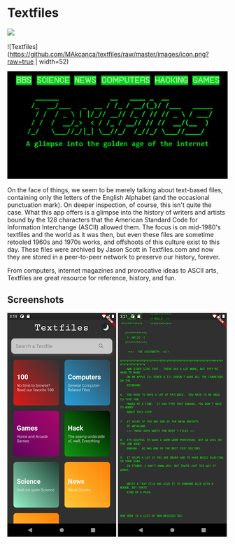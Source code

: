 # Textfiles
[![](https://img.shields.io/badge/project-IPFS-blue.svg?style=flat-square)](http://ipfs.io/)

![Textfiles](https://github.com/MAkcanca/textfiles/raw/master/images/icon.png?raw=true | width=52)

![Cover](https://github.com/MAkcanca/textfiles/raw/master/images/cover.png?raw=true)

On the face of things, we seem to be merely talking about text-based files, containing only the letters of the English Alphabet (and the occasional punctuation mark).
On deeper inspection, of course, this isn't quite the case. What this app offers is a glimpse into the history of writers and artists bound by the 128 characters that the American Standard Code for Information Interchange (ASCII) allowed them. The focus is on mid-1980's textfiles and the world as it was then, but even these files are sometime retooled 1960s and 1970s works, and offshoots of this culture exist to this day. These files were archived by Jason Scott in Textfiles.com and now they are stored in a peer-to-peer network to preserve our history, forever.

From computers, internet magazines and provocative ideas to ASCII arts, Textfiles are great resource for reference, history, and fun.

## Screenshots
![Screen 1](https://github.com/MAkcanca/textfiles/raw/master/images/1.png?raw=true)
![Screen 2](https://github.com/MAkcanca/textfiles/raw/master/images/2.png?raw=true)